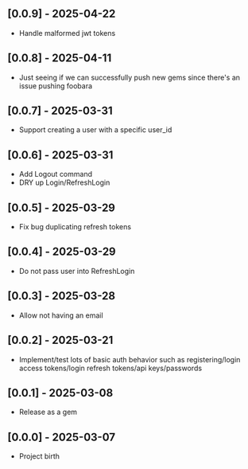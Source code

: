 ## [0.0.9] - 2025-04-22

- Handle malformed jwt tokens

## [0.0.8] - 2025-04-11

- Just seeing if we can successfully push new gems since there's an issue pushing foobara

## [0.0.7] - 2025-03-31

- Support creating a user with a specific user_id

## [0.0.6] - 2025-03-31

- Add Logout command
- DRY up Login/RefreshLogin

## [0.0.5] - 2025-03-29

- Fix bug duplicating refresh tokens

## [0.0.4] - 2025-03-29

- Do not pass user into RefreshLogin

## [0.0.3] - 2025-03-28

- Allow not having an email

## [0.0.2] - 2025-03-21

- Implement/test lots of basic auth behavior such as
  registering/login access tokens/login refresh tokens/api keys/passwords

## [0.0.1] - 2025-03-08

- Release as a gem

## [0.0.0] - 2025-03-07

- Project birth
